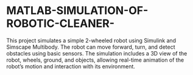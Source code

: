 # MATLAB-SIMULATION-OF-ROBOTIC-CLEANER-
This project simulates a simple 2-wheeled robot using Simulink and Simscape Multibody. The robot can move forward, turn, and detect obstacles using basic sensors. The simulation includes a 3D view of the robot, wheels, ground, and objects, allowing real-time animation of the robot’s motion and interaction with its environment.
